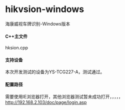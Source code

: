# hikvsion-windows
海康威视车牌识别-Windows版本

#### C++主文件
hksion.cpp

#### 支持设备
本次开发测试的设备为YS-TCG227-A，测试通过。

#### 配置路径
需要使用IE浏览器打开，其他浏览器测试暂未成功打开，，，，，
http://192.168.2.103/doc/page/login.asp

